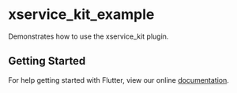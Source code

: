 # xservice_kit_example

Demonstrates how to use the xservice_kit plugin.

## Getting Started

For help getting started with Flutter, view our online
[documentation](https://flutter.io/).
